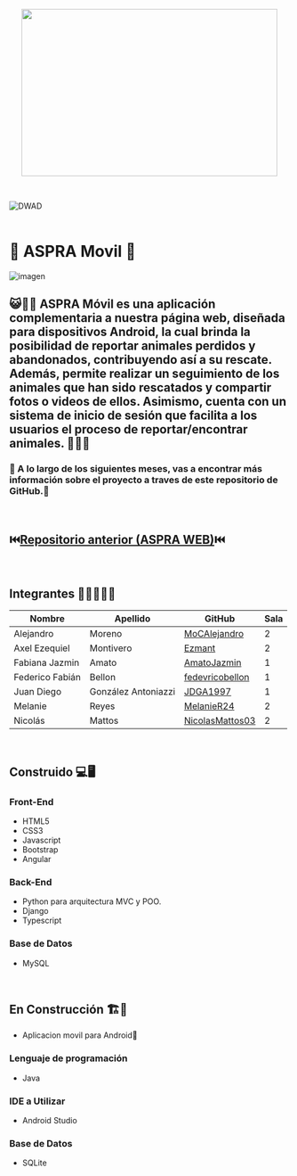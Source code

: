 <p align="center"> <img width="460" height="300" src="https://github.com/JDGA1997/ASPRA-Movil/assets/105946879/ec1c8181-e2f6-499a-8785-8325308a7178"> </p>

<br>

![DWAD](https://github.com/JDGA1997/ASPRA-Movil/assets/105946879/4bd8b57c-8cb3-4d67-92a8-bc83ac8733f4)
<br></br>

# 📱 ASPRA Movil 📱
![imagen](https://github.com/JDGA1997/ASPRA-Movil/assets/105946879/e1aedf58-d0d0-49da-8b61-d08e8a653fb6)



##  😺💝🐶 ASPRA Móvil es una aplicación complementaria a nuestra página web, diseñada para dispositivos Android, la cual brinda la posibilidad de reportar animales perdidos y abandonados, contribuyendo así a su rescate. Además, permite realizar un seguimiento de los animales que han sido rescatados y compartir fotos o videos de ellos. Asimismo, cuenta con un sistema de inicio de sesión que facilita a los usuarios el proceso de reportar/encontrar animales. 🐶💝😺

### 🚧 A lo largo de los siguientes meses, vas a encontrar más información sobre el proyecto a traves de este repositorio de GitHub.🚧

<br>

## ⏮️[Repositorio anterior (ASPRA WEB)](https://github.com/Ezmant/Proyecto_FullStack_ISPC)⏮️

<br>

## Integrantes  👩‍💻👨🏼‍💻

| Nombre          | Apellido            | GitHub                                                | Sala |
|-----------------|---------------------|-------------------------------------------------------|------|
| Alejandro       | Moreno              | [MoCAlejandro](https://github.com/MoCAlejandro)       |   2  |
| Axel Ezequiel   | Montivero           | [Ezmant](https://github.com/Ezmant)                   |   2  |
| Fabiana Jazmin  |  Amato              | [AmatoJazmin](https://github.com/AmatoJazmin)         |   1  |
| Federico Fabián |     Bellon          | [fedevricobellon](https://github.com/fedevricobellon) |   1  |
| Juan Diego      | González Antoniazzi | [JDGA1997](https://github.com/JDGA1997)               |   1  |
| Melanie         | Reyes               | [MelanieR24](https://github.com/MelanieR24)           |   2  |
| Nicolás         |     Mattos          | [NicolasMattos03](https://github.com/NicolasMattos03) |   2  |




<br>

## Construido 💻🖥️

### Front-End
- HTML5
- CSS3
- Javascript
- Bootstrap
- Angular

### Back-End
- Python para arquitectura MVC y POO.
- Django
- Typescript

### Base de Datos
- MySQL

<br>

## En Construcción 🏗️🚧

- Aplicacion movil para Android📱

### Lenguaje de programación
- Java

### IDE a  Utilizar
- Android Studio

### Base de Datos
- SQLite
